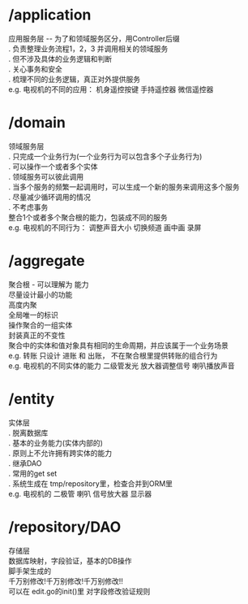 # /application
应用服务层  -- 为了和领域服务区分，用Controller后缀<br>
. 负责整理业务流程1，2，3 并调用相关的领域服务<br>
. 但不涉及具体的业务逻辑和判断<br>
. 关心事务和安全<br>
. 梳理不同的业务逻辑，真正对外提供服务<br>
e.g.   电视机的不同的应用：   机身遥控按键     手持遥控器     微信遥控器<br>

# /domain
领域服务层<br>
. 只完成一个业务行为(一个业务行为可以包含多个子业务行为)<br>
. 可以操作一个或者多个实体<br>
. 领域服务可以彼此调用<br>
. 当多个服务的频繁一起调用时，可以生成一个新的服务来调用这多个服务<br>
. 尽量减少循环调用的情况<br>
. 不考虑事务<br>
整合1个或者多个聚合根的能力，包装成不同的服务<br>
e.g.   电视机的不同行为：    调整声音大小   切换频道   画中画 录屏<br>


# /aggregate
聚合根   -  可以理解为 能力<br>
尽量设计最小的功能<br>
高度内聚<br>
全局唯一的标识<br>
操作聚合的一组实体<br>
封装真正的不变性<br>
聚合中的实体和值对象具有相同的生命周期，并应该属于一个业务场景<br>
e.g.    转账 只设计 进账 和 出账，  不在聚合根里提供转账的组合行为<br>
e.g.    电视机的不同实体的能力     二级管发光  放大器调整信号 喇叭播放声音<br>

# /entity
实体层<br>
. 脱离数据库<br>
. 基本的业务能力(实体内部的)<br>
. 原则上不允许拥有跨实体的能力<br>
. 继承DAO<br>
. 常用的get set <br>
. 系统生成在 tmp/repository里，检查合并到ORM里<br>
e.g.   电视机的   二极管 喇叭 信号放大器 显示器<br>

# /repository/DAO
存储层<br>
数据库映射，字段验证，基本的DB操作<br>
脚手架生成的<br>
千万别修改!千万别修改!千万别修改!!<br>
可以在 edit.go的init()里 对字段修改验证规则
